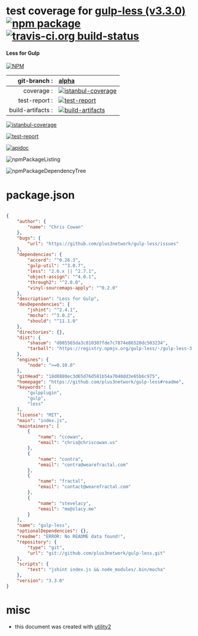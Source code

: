 # test coverage for  [gulp-less (v3.3.0)](https://github.com/plus3network/gulp-less#readme)  [![npm package](https://img.shields.io/npm/v/npmtest-gulp-less.svg?style=flat-square)](https://www.npmjs.org/package/npmtest-gulp-less) [![travis-ci.org build-status](https://api.travis-ci.org/npmtest/node-npmtest-gulp-less.svg)](https://travis-ci.org/npmtest/node-npmtest-gulp-less)
#### Less for Gulp

[![NPM](https://nodei.co/npm/gulp-less.png?downloads=true)](https://www.npmjs.com/package/gulp-less)

| git-branch : | [alpha](https://github.com/npmtest/node-npmtest-gulp-less/tree/alpha)|
|--:|:--|
| coverage : | [![istanbul-coverage](https://npmtest.github.io/node-npmtest-gulp-less/build/coverage.badge.svg)](https://npmtest.github.io/node-npmtest-gulp-less/build/coverage.html/index.html)|
| test-report : | [![test-report](https://npmtest.github.io/node-npmtest-gulp-less/build/test-report.badge.svg)](https://npmtest.github.io/node-npmtest-gulp-less/build/test-report.html)|
| build-artifacts : | [![build-artifacts](https://npmtest.github.io/node-npmtest-gulp-less/glyphicons_144_folder_open.png)](https://github.com/npmtest/node-npmtest-gulp-less/tree/gh-pages/build)|

[![istanbul-coverage](https://npmtest.github.io/node-npmtest-gulp-less/build/screenCapture.buildCustomOrg.browser.coverage.html.png)](https://npmtest.github.io/node-npmtest-gulp-less/build/coverage.html/index.html)

[![test-report](https://npmtest.github.io/node-npmtest-gulp-less/build/screenCapture.buildCustomOrg.browser.%252Fhome%252Ftravis%252Fbuild%252Fnpmtest%252Fnode-npmtest-gulp-less%252Ftmp%252Fbuild%252Ftest-report.html.png)](https://npmtest.github.io/node-npmtest-gulp-less/build/test-report.html)

[![apidoc](https://npmdoc.github.io/node-npmdoc-gulp-less/build/screenCapture.buildApidoc.browser.%252Fhome%252Ftravis%252Fbuild%252Fnpmdoc%252Fnode-npmdoc-gulp-less%252Ftmp%252Fbuild%252Fapidoc.html.png)](https://npmdoc.github.io/node-npmdoc-gulp-less/build/apidoc.html)

![npmPackageListing](https://npmtest.github.io/node-npmtest-gulp-less/build/screenCapture.npmPackageListing.svg)

![npmPackageDependencyTree](https://npmtest.github.io/node-npmtest-gulp-less/build/screenCapture.npmPackageDependencyTree.svg)



# package.json

```json

{
    "author": {
        "name": "Chris Cowan"
    },
    "bugs": {
        "url": "https://github.com/plus3network/gulp-less/issues"
    },
    "dependencies": {
        "accord": "^0.26.3",
        "gulp-util": "^3.0.7",
        "less": "2.6.x || ^2.7.1",
        "object-assign": "^4.0.1",
        "through2": "^2.0.0",
        "vinyl-sourcemaps-apply": "^0.2.0"
    },
    "description": "Less for Gulp",
    "devDependencies": {
        "jshint": "^2.4.1",
        "mocha": "^3.0.2",
        "should": "^11.1.0"
    },
    "directories": {},
    "dist": {
        "shasum": "d085565da3c810307fde7c7874e86520dc503234",
        "tarball": "https://registry.npmjs.org/gulp-less/-/gulp-less-3.3.0.tgz"
    },
    "engines": {
        "node": ">=0.10.0"
    },
    "gitHead": "18d0880ec3d65d76d581b54a7040dd3e65b6c975",
    "homepage": "https://github.com/plus3network/gulp-less#readme",
    "keywords": [
        "gulpplugin",
        "gulp",
        "less"
    ],
    "license": "MIT",
    "main": "index.js",
    "maintainers": [
        {
            "name": "ccowan",
            "email": "chris@chriscowan.us"
        },
        {
            "name": "contra",
            "email": "contra@wearefractal.com"
        },
        {
            "name": "fractal",
            "email": "contact@wearefractal.com"
        },
        {
            "name": "stevelacy",
            "email": "me@slacy.me"
        }
    ],
    "name": "gulp-less",
    "optionalDependencies": {},
    "readme": "ERROR: No README data found!",
    "repository": {
        "type": "git",
        "url": "git://github.com/plus3network/gulp-less.git"
    },
    "scripts": {
        "test": "jshint index.js && node_modules/.bin/mocha"
    },
    "version": "3.3.0"
}
```



# misc
- this document was created with [utility2](https://github.com/kaizhu256/node-utility2)
